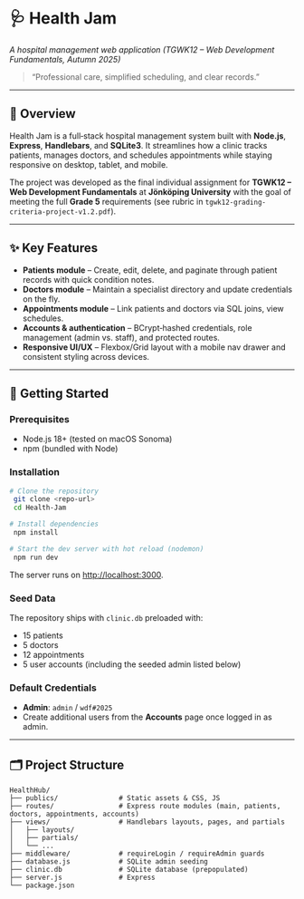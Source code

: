 # 🩺 Health Jam

_A hospital management web application (TGWK12 – Web Development Fundamentals, Autumn 2025)_

> “Professional care, simplified scheduling, and clear records.”

---

## 📖 Overview

Health Jam is a full‑stack hospital management system built with **Node.js**, **Express**, **Handlebars**, and **SQLite3**. It streamlines how a clinic tracks patients, manages doctors, and schedules appointments while staying responsive on desktop, tablet, and mobile.

The project was developed as the final individual assignment for **TGWK12 – Web Development Fundamentals** at **Jönköping University** with the goal of meeting the full **Grade 5** requirements (see rubric in `tgwk12-grading-criteria-project-v1.2.pdf`).

---

## ✨ Key Features

- **Patients module** – Create, edit, delete, and paginate through patient records with quick condition notes.
- **Doctors module** – Maintain a specialist directory and update credentials on the fly.
- **Appointments module** – Link patients and doctors via SQL joins, view schedules.
- **Accounts & authentication** – BCrypt‑hashed credentials, role management (admin vs. staff), and protected routes.
- **Responsive UI/UX** – Flexbox/Grid layout with a mobile nav drawer and consistent styling across devices.

---

## 🚀 Getting Started

### Prerequisites

- Node.js 18+ (tested on macOS Sonoma)
- npm (bundled with Node)

### Installation

```bash
# Clone the repository
 git clone <repo-url>
 cd Health-Jam

# Install dependencies
 npm install

# Start the dev server with hot reload (nodemon)
 npm run dev
```

The server runs on [http://localhost:3000](http://localhost:3000).

### Seed Data

The repository ships with `clinic.db` preloaded with:

- 15 patients
- 5 doctors
- 12 appointments
- 5 user accounts (including the seeded admin listed below)

### Default Credentials

- **Admin**: `admin` / `wdf#2025`
- Create additional users from the **Accounts** page once logged in as admin.

---

## 🗂 Project Structure

```
HealthHub/
├── publics/               # Static assets & CSS, JS
├── routes/                # Express route modules (main, patients, doctors, appointments, accounts)
├── views/                 # Handlebars layouts, pages, and partials
│   ├── layouts/
│   ├── partials/
│   └── ...
├── middleware/            # requireLogin / requireAdmin guards
├── database.js            # SQLite admin seeding
├── clinic.db              # SQLite database (prepopulated)
├── server.js              # Express
└── package.json
```
